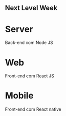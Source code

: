 ## Next Level Week 

# Server 

Back-end com Node JS

# Web

Front-end com React JS

# Mobile 

Front-end com React native
